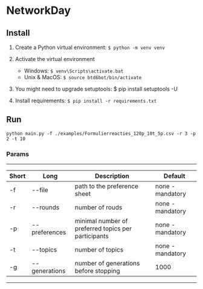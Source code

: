 # NetworkDay

## Install

1. Create a Python virtual environment: `$ python -m venv venv`
2. Activate the virtual environment 
   - Windows: `$ venv\Scripts\activate.bat`
   - Unix & MacOS: `$ source btd6bot/bin/activate`

3. You might need to upgrade setuptools: $ pip install setuptools -U
4. Install requirements: `$ pip install -r requirements.txt`

## Run

`python main.py -f ./examples/Formulierreacties_120p_10t_5p.csv -r 3 -p 2 -t 10`

### Params

----------
| Short | Long | Description | Default          |
|-------|------|-------------|------------------|
| -f | --file | path to the preference sheet | none - mandatory | 
| -r | --rounds | number of rouds | none - mandatory | 
| -p | --preferences | minimal number of preferred topics per participants | none - mandatory |
| -t | --topics | number of topics | none - mandatory |
| -g | --generations | number of generations before stopping | 1000 |
----------
